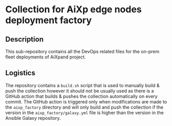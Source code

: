 # Collection for AiXp edge nodes deployment factory


## Description

This sub-repository contains all the DevOps related files for the on-prem fleet deployments of AiXpand project.


## Logistics

The repository contains a `build.sh` script that is used to manually build & push the collection however it should not be usually used as there is a GitHub action that builds & pushes the collection automatically on every commit. The GitHub action is triggered only when modifications are made to the `aixp_factory` directory and will only build and push the collection if the version in the `aixp_factory/galaxy.yml` file is higher than the version in the Ansible Galaxy repository.